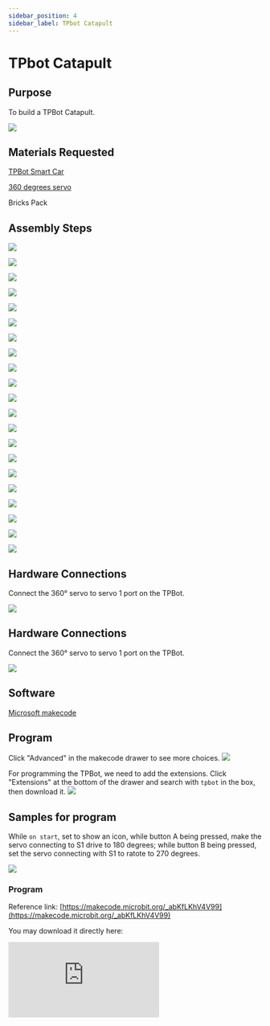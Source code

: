 ```yaml
---
sidebar_position: 4
sidebar_label: TPbot Catapult
---
```


# TPbot Catapult

## Purpose

To build a TPBot Catapult.


![](./images/tpbot-brick-expansion-case-04-01.png)

## Materials Requested


[TPBot Smart Car](https://www.elecfreaks.com/tpbot.html)

[360 degrees servo](https://www.elecfreaks.com/geekservo-2kg-360-degrees-compatible-with-lego.html)

Bricks Pack



## Assembly Steps

![](./images/tpbot-brick-expansion-step-04-01.png)

![](./images/tpbot-brick-expansion-step-04-02.png)

![](./images/tpbot-brick-expansion-step-04-03.png)

![](./images/tpbot-brick-expansion-step-04-04.png)

![](./images/tpbot-brick-expansion-step-04-05.png)

![](./images/tpbot-brick-expansion-step-04-06.png)

![](./images/tpbot-brick-expansion-step-04-07.png)

![](./images/tpbot-brick-expansion-step-04-08.png)

![](./images/tpbot-brick-expansion-step-04-09.png)

![](./images/tpbot-brick-expansion-step-04-10.png)

![](./images/tpbot-brick-expansion-step-04-11.png)

![](./images/tpbot-brick-expansion-step-04-12.png)

![](./images/tpbot-brick-expansion-step-04-13.png)

![](./images/tpbot-brick-expansion-step-04-14.png)

![](./images/tpbot-brick-expansion-step-04-15.png)

![](./images/tpbot-brick-expansion-step-04-16.png)

![](./images/tpbot-brick-expansion-step-04-17.png)

![](./images/tpbot-brick-expansion-step-04-18.png)

![](./images/tpbot-brick-expansion-step-04-19.png)

![](./images/tpbot-brick-expansion-step-04-20.png)

![](./images/tpbot-brick-expansion-step-04-21.png)

## Hardware Connections

Connect the 360° servo to servo 1 port on the TPBot.

![](./images/tpbot-brick-expansion-case-01-02.png)


## Hardware Connections

Connect the 360° servo to servo 1 port on the TPBot.

![](./images/tpbot-brick-expansion-case-01-02.png)


## Software

[Microsoft makecode](https://makecode.microbit.org/#)


## Program



Click "Advanced" in the makecode drawer to see more choices.
![](./images/tpbot-brick-expansion-case-01-03.png)

For programming the TPBot, we need to add the extensions. Click "Extensions" at the bottom of the drawer and search with `tpbot` in the box, then download it.
![](./images/tpbot-brick-expansion-case-01-04.png)


## Samples for program
While `on start`, set to show an icon, while button A being pressed, make the servo connecting to S1 drive to 180 degrees; while button B being pressed, set the servo connecting with S1 to ratote to 270 degrees.

![](./images/tpbot-brick-expansion-case-04-05.png)


### Program

Reference link: [https://makecode.microbit.org/_abKfLKhV4V99](https://makecode.microbit.org/_abKfLKhV4V99)

You may download it directly here:

<div
    style={{
        position: 'relative',
        paddingBottom: '60%',
        overflow: 'hidden',
    }}
>
    <iframe
        src="https://makecode.microbit.org/_abKfLKhV4V99"
        frameborder="0"
        sandbox="allow-popups allow-forms allow-scripts allow-same-origin"
        style={{
            position: 'absolute',
            width: '100%',
            height: '100%',
        }}
    />
</div>

## Conclusion:


While pressing button A, the catapult shots out the ball; while pressing button B, the catapult lies down.
